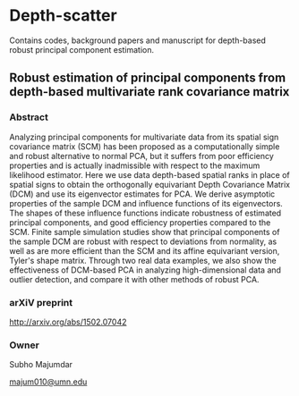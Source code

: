# Depth-scatter

Contains codes, background papers and manuscript for depth-based robust principal component estimation.

## Robust estimation of principal components from depth-based multivariate rank covariance matrix

### Abstract
Analyzing principal components for multivariate data from its spatial sign covariance matrix (SCM) has been proposed as a computationally simple and robust alternative to normal PCA, but it suffers from poor efficiency properties and is actually inadmissible with respect to the maximum likelihood estimator. Here we use data depth-based spatial ranks in place of spatial signs to obtain the orthogonally equivariant Depth Covariance Matrix (DCM) and use its eigenvector estimates for PCA. We derive asymptotic properties of the sample DCM and influence functions of its eigenvectors. The shapes of these influence functions indicate robustness of estimated principal components, and good efficiency properties compared to the SCM. Finite sample simulation studies show that principal components of the sample DCM are robust with respect to deviations from normality, as well as are more efficient than the SCM and its affine equivariant version, Tyler's shape matrix. Through two real data examples, we also show the effectiveness of DCM-based PCA in analyzing high-dimensional data and outlier detection, and compare it with other methods of robust PCA.

### arXiV preprint
<http://arxiv.org/abs/1502.07042>

### Owner
Subho Majumdar

<majum010@umn.edu>
